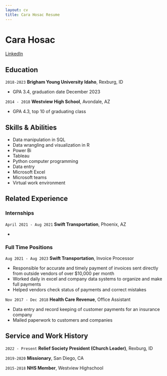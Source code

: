 ```yaml
---
layout: cv
title: Cara Hosac Resume
---
```

# Cara Hosac


<div id="webaddress">
<a href="https://www.linkedin.com/in/cara-hosac-2a068a251/">LinkedIn</a>
</div>

<!-- https://www.monique.tech/the-art-of-markdown -->

## Education

`2018-2023`
__Brigham Young University Idaho__, Rexburg, ID

- GPA 3.4, graduation date December 2023

`2014 - 2018`
__Westview High School__, Avondale, AZ

- GPA 4.3, top 10 of graduating class

## Skills & Abilities

- Data manipulation in SQL 
- Data wrangling and visualization in R 
- Power Bi
- Tableau
- Python computer programming 
- Data entry 
- Microsoft Excel
- Microsoft teams
- Virtual work environment

## Related Experience

### Internships

`April 2021 - Aug 2021`
__Swift Transportation__, Phoenix, AZ
 
- 

### Full Time Positions

`Aug 2021 - Aug 2023`
__Swift Transportation__, Invoice Processor

- Responsible for accurate and timely payment of invoices sent directly from 
outside vendors of over $10,000 per month
- Worked daily in excel and company data systems to organize and make 
full payments
- Helped vendors check status of payments and correct mistakes

`Nov 2017 - Dec 2018`
__Health Care Revenue__, Office Assistant 

- Data entry and record keeping of customer payments for an insurance 
company 
- Mailed paperwork to customers and companies


## Service and Work History

`2022 - Present`
__Relief Society President (Church Leader)__, Rexburg, ID

`2019-2020`
__Missionary__, San Diego, CA


`2015-2018`
__NHS Member__, Westview Highschool 



<!-- ### Footer

Last updated: Dec 2023 -->


